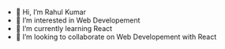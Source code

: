 - 👋 Hi, I’m Rahul Kumar
- 👀 I’m interested in Web Developement
- 🌱 I’m currently learning React 
- 💞️ I’m looking to collaborate on Web Developement with React

<!---
rajr79529/rajr79529 is a ✨ special ✨ repository because its `README.md` (this file) appears on your GitHub profile.
You can click the Preview link to take a look at your changes.
--->
